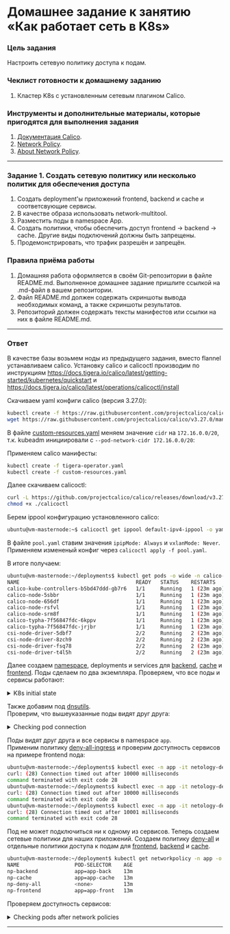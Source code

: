 # Домашнее задание к занятию «Как работает сеть в K8s»

### Цель задания

Настроить сетевую политику доступа к подам.

### Чеклист готовности к домашнему заданию

1. Кластер K8s с установленным сетевым плагином Calico.

### Инструменты и дополнительные материалы, которые пригодятся для выполнения задания

1. [Документация Calico](https://www.tigera.io/project-calico/).
2. [Network Policy](https://kubernetes.io/docs/concepts/services-networking/network-policies/).
3. [About Network Policy](https://docs.projectcalico.org/about/about-network-policy).

-----

### Задание 1. Создать сетевую политику или несколько политик для обеспечения доступа

1. Создать deployment'ы приложений frontend, backend и cache и соответсвующие сервисы.
2. В качестве образа использовать network-multitool.
3. Разместить поды в namespace App.
4. Создать политики, чтобы обеспечить доступ frontend -> backend -> cache. Другие виды подключений должны быть запрещены.
5. Продемонстрировать, что трафик разрешён и запрещён.

### Правила приёма работы

1. Домашняя работа оформляется в своём Git-репозитории в файле README.md. Выполненное домашнее задание пришлите ссылкой на .md-файл в вашем репозитории.
2. Файл README.md должен содержать скриншоты вывода необходимых команд, а также скриншоты результатов.
3. Репозиторий должен содержать тексты манифестов или ссылки на них в файле README.md.

---

### Ответ

В качестве базы возьмем ноды из предыдущего задания, вместо flannel устанавливаем calico. Установку calico и calicoctl производим по инструкциям https://docs.tigera.io/calico/latest/getting-started/kubernetes/quickstart и https://docs.tigera.io/calico/latest/operations/calicoctl/install

Скачиваем yaml конфиги calico (версия 3.27.0):

```bash
kubectl create -f https://raw.githubusercontent.com/projectcalico/calico/v3.27.0/manifests/tigera-operator.yaml
wget https://raw.githubusercontent.com/projectcalico/calico/v3.27.0/manifests/custom-resources.yaml
```

В файле [custom-resources.yaml](assets/custom-resources.yaml) меняем значение `cidr` на `172.16.0.0/20`, т.к. kubeadm инициировали с `--pod-network-cidr 172.16.0.0/20`:

Применяем calico манифесты:

```bash
kubectl create -f tigera-operator.yaml
kubectl create -f custom-resources.yaml
```

Далее скачиваем calicoctl:

```bash
curl -L https://github.com/projectcalico/calico/releases/download/v3.27.0/calicoctl-linux-amd64 -o calicoctl
chmod +x ./calicoctl
```

Берем ippool конфигурацию установленного calico:

```bash
ubuntu@vm-masternode:~$ calicoctl get ippool default-ipv4-ippool -o yaml > pool.yaml
```
В файле `pool.yaml` ставим значения `ipipMode: Always` и `vxlanMode: Never`. Применяем измененый конфиг через `calicoctl apply -f pool.yaml`.

В итоге получаем:

```bash
ubuntu@vm-masternode:~/deployments$ kubectl get pods -o wide -n calico-system
NAME                                      READY   STATUS    RESTARTS      AGE     IP              NODE            NOMINATED NODE   READINESS GATES
calico-kube-controllers-b5bd47ddd-gb7r6   1/1     Running   1 (23m ago)   5h25m   172.16.8.69     vm-masternode   <none>           <none>
calico-node-5sbbr                         1/1     Running   1 (23m ago)   5h25m   192.168.55.24   vm-node03       <none>           <none>
calico-node-656df                         1/1     Running   1 (23m ago)   5h25m   192.168.55.31   vm-node01       <none>           <none>
calico-node-rsfvl                         1/1     Running   1 (23m ago)   5h25m   192.168.55.10   vm-masternode   <none>           <none>
calico-node-srm8f                         1/1     Running   1 (23m ago)   5h25m   192.168.55.19   vm-node02       <none>           <none>
calico-typha-7f56847fdc-6kppv             1/1     Running   1 (23m ago)   5h25m   192.168.55.24   vm-node03       <none>           <none>
calico-typha-7f56847fdc-jrjbr             1/1     Running   1 (23m ago)   5h25m   192.168.55.31   vm-node01       <none>           <none>
csi-node-driver-5dbf7                     2/2     Running   2 (23m ago)   5h25m   172.16.0.69     vm-node02       <none>           <none>
csi-node-driver-8zch9                     2/2     Running   2 (23m ago)   5h25m   172.16.11.70    vm-node03       <none>           <none>
csi-node-driver-fsq78                     2/2     Running   2 (23m ago)   5h25m   172.16.2.196    vm-node01       <none>           <none>
csi-node-driver-t4l5h                     2/2     Running   2 (23m ago)   5h25m   172.16.8.72     vm-masternode   <none>           <none>
```

Далее создаем [namespace](assets/namespace.yaml), deployments и services для [backend](assets/backend.yaml), [cache](assets/cache.yaml) и [frontend](assets/frontend.yaml). Поды сделаем по два экземпляра.
Проверяем, что все поды и сервисы работают:

<details>
<summary> K8s initial state </summary>

```bash
ubuntu@vm-masternode:~$ kubectl get deployments -n app -o wide
NAME                           READY   UP-TO-DATE   AVAILABLE   AGE   CONTAINERS   IMAGES                    SELECTOR
netology-deployment-backend    2/2     2            2           22h   multitool    wbitt/network-multitool   app=app-back
netology-deployment-cache      2/2     2            2           22h   multitool    wbitt/network-multitool   app=app-cache
netology-deployment-frontend   2/2     2            2           22h   multitool    wbitt/network-multitool   app=app-front

ubuntu@vm-masternode:~$ kubectl get services -n app -o wide
NAME           TYPE        CLUSTER-IP       EXTERNAL-IP   PORT(S)   AGE   SELECTOR
svc-backend    ClusterIP   10.110.90.161    <none>        80/TCP    22h   app=app-back
svc-cache      ClusterIP   10.102.154.197   <none>        80/TCP    22h   app=app-cache
svc-frontend   ClusterIP   10.110.253.36    <none>        80/TCP    22h   app=app-front

ubuntu@vm-masternode:~$ kubectl get pods -n app -o wide
NAME                                           READY   STATUS    RESTARTS      AGE   IP             NODE        NOMINATED NODE   READINESS GATES
netology-deployment-backend-77555dd6cd-2k5d7   1/1     Running   2 (24m ago)   16h   172.16.0.80    vm-node02   <none>           <none>
netology-deployment-backend-77555dd6cd-5slw2   1/1     Running   3 (24m ago)   22h   172.16.11.76   vm-node03   <none>           <none>
netology-deployment-cache-58bf459b7-6strr      1/1     Running   3 (24m ago)   22h   172.16.11.77   vm-node03   <none>           <none>
netology-deployment-cache-58bf459b7-pcj7p      1/1     Running   2 (24m ago)   16h   172.16.2.207   vm-node01   <none>           <none>
netology-deployment-frontend-d9d8b8478-cmgk6   1/1     Running   2 (24m ago)   16h   172.16.2.206   vm-node01   <none>           <none>
netology-deployment-frontend-d9d8b8478-kn9kb   1/1     Running   3 (24m ago)   22h   172.16.0.81    vm-node02   <none>           <none>
```

</details>

Также добавим под [dnsutils](assets/dnsutils.yaml).\
Проверим, что вышеуказанные поды видят друг друга:

<details>
<summary> Checking pod connection </summary>

```bash
ubuntu@vm-masternode:~$ kubectl exec -n app -it netology-deployment-backend-77555dd6cd-2k5d7 -- curl svc-frontend
WBITT Network MultiTool (with NGINX) - netology-deployment-frontend-d9d8b8478-cmgk6 - 172.16.2.206 - HTTP: 80 , HTTPS: 443 . (Formerly praqma/network-multitool)
ubuntu@vm-masternode:~$ kubectl exec -n app -it netology-deployment-backend-77555dd6cd-2k5d7 -- curl svc-cache
WBITT Network MultiTool (with NGINX) - netology-deployment-cache-58bf459b7-6strr - 172.16.11.77 - HTTP: 80 , HTTPS: 443 . (Formerly praqma/network-multitool)
ubuntu@vm-masternode:~$ kubectl exec -n app -it netology-deployment-backend-77555dd6cd-2k5d7 -- curl svc-backend
WBITT Network MultiTool (with NGINX) - netology-deployment-backend-77555dd6cd-2k5d7 - 172.16.0.80 - HTTP: 80 , HTTPS: 443 . (Formerly praqma/network-multitool)
```
```bash
ubuntu@vm-masternode:~$ kubectl exec -n app -it netology-deployment-cache-58bf459b7-6strr -- curl svc-backend
WBITT Network MultiTool (with NGINX) - netology-deployment-backend-77555dd6cd-2k5d7 - 172.16.0.80 - HTTP: 80 , HTTPS: 443 . (Formerly praqma/network-multitool)
ubuntu@vm-masternode:~$ kubectl exec -n app -it netology-deployment-cache-58bf459b7-6strr -- curl svc-cache
WBITT Network MultiTool (with NGINX) - netology-deployment-cache-58bf459b7-pcj7p - 172.16.2.207 - HTTP: 80 , HTTPS: 443 . (Formerly praqma/network-multitool)
ubuntu@vm-masternode:~$ kubectl exec -n app -it netology-deployment-cache-58bf459b7-6strr -- curl svc-frontend
WBITT Network MultiTool (with NGINX) - netology-deployment-frontend-d9d8b8478-cmgk6 - 172.16.2.206 - HTTP: 80 , HTTPS: 443 . (Formerly praqma/network-multitool)
```

```bash
ubuntu@vm-masternode:~$ kubectl exec -n app -it netology-deployment-frontend-d9d8b8478-kn9kb -- curl svc-backend
WBITT Network MultiTool (with NGINX) - netology-deployment-backend-77555dd6cd-2k5d7 - 172.16.0.80 - HTTP: 80 , HTTPS: 443 . (Formerly praqma/network-multitool)
ubuntu@vm-masternode:~$ kubectl exec -n app -it netology-deployment-frontend-d9d8b8478-kn9kb -- curl svc-cache
WBITT Network MultiTool (with NGINX) - netology-deployment-cache-58bf459b7-6strr - 172.16.11.77 - HTTP: 80 , HTTPS: 443 . (Formerly praqma/network-multitool)
ubuntu@vm-masternode:~$ kubectl exec -n app -it netology-deployment-frontend-d9d8b8478-kn9kb -- curl svc-frontend
WBITT Network MultiTool (with NGINX) - netology-deployment-frontend-d9d8b8478-cmgk6 - 172.16.2.206 - HTTP: 80 , HTTPS: 443 . (Formerly praqma/network-multitool)
```

</details>

Поды видят друг друга и все сервисы в namespace `app`.\
Применим политику [deny-all-ingress](assets/np-denyall.yaml) и проверим доступность сервисов на примере frontend пода:

```bash
ubuntu@vm-masternode:~/deployments$ kubectl exec -n app -it netology-deployment-frontend-d9d8b8478-kn9kb -- curl svc-frontend -m 10
curl: (28) Connection timed out after 10000 milliseconds
command terminated with exit code 28
ubuntu@vm-masternode:~/deployments$ kubectl exec -n app -it netology-deployment-frontend-d9d8b8478-kn9kb -- curl svc-backend -m 10
curl: (28) Connection timed out after 10000 milliseconds
command terminated with exit code 28
ubuntu@vm-masternode:~/deployments$ kubectl exec -n app -it netology-deployment-frontend-d9d8b8478-kn9kb -- curl svc-cache -m 10
curl: (28) Connection timed out after 10001 milliseconds
command terminated with exit code 28
```

Под не может подключиться ни к одному из сервисов.
Теперь создаем сетевые политики для наших приложений. Создаем политику [deny-all](assets/np-denyall.yaml) и отдельные политики доступа к подам для [frontend](assets/np-frontend.yaml), [backend](assets/np-backend.yaml) и [cache](assets/np-cache.yaml).

```bash
ubuntu@vm-masternode:~/deployment$ kubectl get networkpolicy -n app -o wide
NAME                  POD-SELECTOR    AGE
np-backend            app=app-back    13m
np-cache              app=app-cache   13m
np-deny-all           <none>          13m
np-frontend           app=app-front   13m
```

Проверяем доступность сервисов:

<details>
<summary> Checking pods after network policies</summary>
Frontend:

```bash
ubuntu@vm-masternode:~/deployments$ kubectl exec -n app -it netology-deployment-frontend-d9d8b8478-kn9kb -- curl svc-backend -m 5
WBITT Network MultiTool (with NGINX) - netology-deployment-backend-77555dd6cd-5slw2 - 172.16.11.76 - HTTP: 80 , HTTPS: 443 . (Formerly praqma/network-multitool)
ubuntu@vm-masternode:~/deployments$ kubectl exec -n app -it netology-deployment-frontend-d9d8b8478-kn9kb -- curl svc-frontend -m 5
curl: (28) Connection timed out after 5001 milliseconds
command terminated with exit code 28
ubuntu@vm-masternode:~/deployments$ kubectl exec -n app -it netology-deployment-frontend-d9d8b8478-kn9kb -- curl svc-cache -m 5
curl: (28) Connection timed out after 5000 milliseconds
command terminated with exit code 28
```

Backend:

```bash
ubuntu@vm-masternode:~/deployments$ kubectl exec -n app -it netology-deployment-backend-77555dd6cd-2k5d7 -- curl svc-frontend -m 5
curl: (28) Connection timed out after 5000 milliseconds
command terminated with exit code 28
ubuntu@vm-masternode:~/deployments$ kubectl exec -n app -it netology-deployment-backend-77555dd6cd-2k5d7 -- curl svc-backend -m 5
curl: (28) Connection timed out after 5000 milliseconds
command terminated with exit code 28
ubuntu@vm-masternode:~/deployments$ kubectl exec -n app -it netology-deployment-backend-77555dd6cd-2k5d7 -- curl svc-cache -m 5
WBITT Network MultiTool (with NGINX) - netology-deployment-cache-58bf459b7-pcj7p - 172.16.2.207 - HTTP: 80 , HTTPS: 443 . (Formerly praqma/network-multitool)
```

Cache:
```bash
ubuntu@vm-masternode:~/deployments$ kubectl exec -n app -it netology-deployment-cache-58bf459b7-6strr -- curl svc-frontend -m 5
curl: (28) Connection timed out after 5000 milliseconds
command terminated with exit code 28
ubuntu@vm-masternode:~/deployments$ kubectl exec -n app -it netology-deployment-cache-58bf459b7-6strr -- curl svc-backend -m 5
curl: (28) Connection timed out after 5001 milliseconds
command terminated with exit code 28
ubuntu@vm-masternode:~/deployments$ kubectl exec -n app -it netology-deployment-cache-58bf459b7-6strr -- curl svc-cache -m 5
curl: (28) Connection timed out after 5001 milliseconds
command terminated with exit code 28
```

</details>

---
